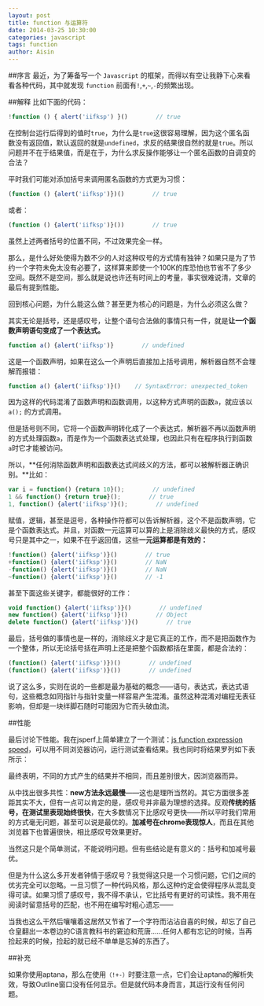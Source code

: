 ```yaml
---
layout: post
title: function 与运算符
date: 2014-03-25 10:30:00
categories: javascript
tags: function
author: Aisin
---
```


##序言
最近，为了筹备写一个 `Javascript` 的框架，而得以有空让我静下心来看看各种代码，其中就发现 `function` 前面有`!`,`+`,`~`,`-`的频繁出现。

##解释
比如下面的代码：

```javascript
!function () { alert('iifksp') }()        // true
```

在控制台运行后得到的值时`true`，为什么是`true`这很容易理解，因为这个匿名函数没有返回值，默认返回的就是`undefined`，求反的结果很自然的就是`true`。所以问题并不在于结果值，而是在于，为什么求反操作能够让一个匿名函数的自调变的合法？

平时我们可能对添加括号来调用匿名函数的方式更为习惯：

```javascript
(function () {alert('iifksp')})()        // true
```

或者：

```javascript
(function () {alert('iifksp')}())        // true
```

虽然上述两者括号的位置不同，不过效果完全一样。

那么，是什么好处使得为数不少的人对这种叹号的方式情有独钟？如果只是为了节约一个字符未免太没有必要了，这样算来即使一个100K的库恐怕也节省不了多少空间。既然不是空间，那么就是说也许还有时间上的考量，事实很难说清，文章的最后有提到性能。

回到核心问题，为什么能这么做？甚至更为核心的问题是，为什么必须这么做？

其实无论是括号，还是感叹号，让整个语句合法做的事情只有一件，就是**让一个函数声明语句变成了一个表达式。**

```javascript
function a() {alert('iifksp')}        // undefined  
```

这是一个函数声明，如果在这么一个声明后直接加上括号调用，解析器自然不会理解而报错：

```javascript
function a() {alert('iifksp')}()    // SyntaxError: unexpected_token 
```

因为这样的代码混淆了函数声明和函数调用，以这种方式声明的函数`a`，就应该以 `a();` 的方式调用。

但是括号则不同，它将一个函数声明转化成了一个表达式，解析器不再以函数声明的方式处理函数`a`，而是作为一个函数表达式处理，也因此只有在程序执行到函数`a`时它才能被访问。

所以，**任何消除函数声明和函数表达式间歧义的方法，都可以被解析器正确识别。**比如：

```javascript
var i = function() {return 10}();        // undefined  
1 && function() {return true}();        // true  
1, function() {alert('iifksp')}();        // undefined 
```

赋值，逻辑，甚至是逗号，各种操作符都可以告诉解析器，这个不是函数声明，它是个函数表达式。并且，对函数一元运算可以算的上是消除歧义最快的方式，感叹号只是其中之一，如果不在乎返回值，这些**一元运算都是有效的：**

```javascript
!function() {alert('iifksp')}()        // true
+function() {alert('iifksp')}()        // NaN
-function() {alert('iifksp')}()        // NaN
~function() {alert('iifksp')}()        // -1
```

甚至下面这些关键字，都能很好的工作：

```javascript
void function() {alert('iifksp')}()        // undefined  
new function() {alert('iifksp')}()        // Object  
delete function() {alert('iifksp')}()        // true
```

最后，括号做的事情也是一样的，消除歧义才是它真正的工作，而不是把函数作为一个整体，所以无论括号括在声明上还是把整个函数都括在里面，都是合法的：

```javascript
(function() {alert('iifksp')})()        // undefined
(function() {alert('iifksp')}())        // undefined
```

说了这么多，实则在说的一些都是最为基础的概念——语句，表达式，表达式语句，这些概念如同指针与指针变量一样容易产生混淆。虽然这种混淆对编程无表征影响，但却是一块绊脚石随时可能因为它而头破血流。

##性能

最后讨论下性能。我在jsperf上简单建立了一个测试：[js function expression speed](//jsperf.com/js-funcion-expression-speed)，可以用不同浏览器访问，运行测试查看结果。我也同时将结果罗列如下表所示：

最终表明，不同的方式产生的结果并不相同，而且差别很大，因浏览器而异。

从中找出很多共性：**new方法永远最慢**——这也是理所当然的。其它方面很多差距其实不大，但有一点可以肯定的是，感叹号并非最为理想的选择。反观**传统的括号，在测试里表现始终很快**，在大多数情况下比感叹号更快——所以平时我们常用的方式毫无问题，甚至可以说是最优的。**加减号在chrome表现惊人**，而且在其他浏览器下也普遍很快，相比感叹号效果更好。

当然这只是个简单测试，不能说明问题。但有些结论是有意义的：括号和加减号最优。

但是为什么这么多开发者钟情于感叹号？我觉得这只是一个习惯问题，它们之间的优劣完全可以忽略。一旦习惯了一种代码风格，那么这种约定会使得程序从混乱变得可读。如果习惯了感叹号，我不得不承认，它比括号有更好的可读性。我不用在阅读时留意括号的匹配，也不用在编写时粗心遗忘——

当我也这么干然后嚷嚷着这居然又节省了一个字符而沾沾自喜的时候，却忘了自己仓皇翻出一本卷边的C语言教科书的窘迫和荒唐......任何人都有忘记的时候，当再捡起来的时候，捡起的就已经不单单是忘掉的东西了。

##补充

如果你使用aptana，那么在使用`（!+-）`时要注意一点，它们会让aptana的解析失效，导致Outline窗口没有任何显示。但是就代码本身而言，其运行没有任何问题。
